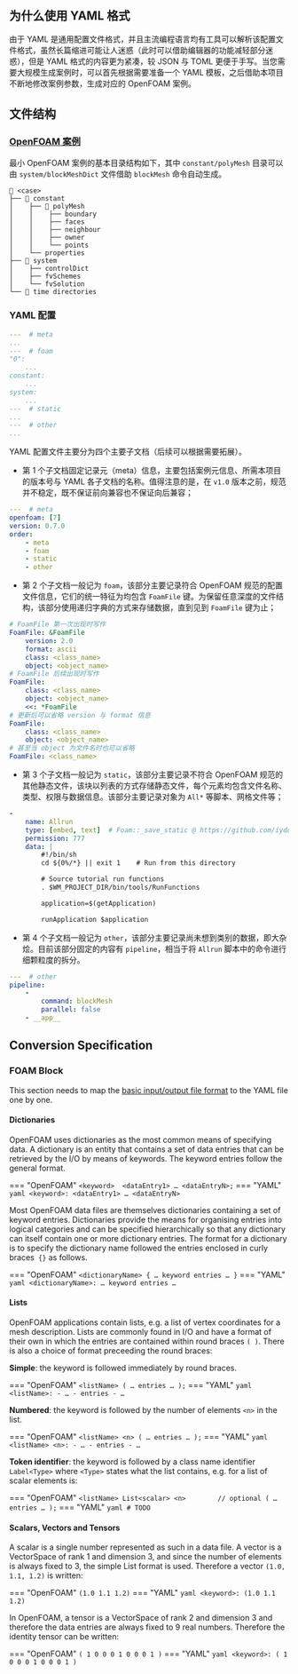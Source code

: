 ## 为什么使用 YAML 格式

由于 YAML 是通用配置文件格式，并且主流编程语言均有工具可以解析该配置文件格式，虽然长篇缩进可能让人迷惑（此时可以借助编辑器的功能减轻部分迷惑），但是 YAML 格式的内容更为紧凑，较 JSON 与 TOML 更便于手写。当您需要大规模生成案例时，可以首先根据需要准备一个 YAML 模板，之后借助本项目不断地修改案例参数，生成对应的 OpenFOAM 案例。



## 文件结构

### [OpenFOAM 案例](https://www.openfoam.com/documentation/user-guide/2-openfoam-cases/2.1-file-structure-of-openfoam-cases)

最小 OpenFOAM 案例的基本目录结构如下，其中 `constant/polyMesh` 目录可以由 `system/blockMeshDict` 文件借助 `blockMesh` 命令自动生成。

```
📁 <case>
├── 📁 constant
│    ├── 📁 polyMesh
│    │    ├── boundary
│    │    ├── faces
│    │    ├── neighbour
│    │    ├── owner
│    │    └── points
│    └── properties
├── 📁 system
│    ├── controlDict
│    ├── fvSchemes
│    └── fvSolution
└── 📁 time directories
```


### YAML 配置

```yaml linenums="1" title="airFoil2D.yaml"
---  # meta
...
---  # foam
"0":
    ...
constant:
    ...
system:
    ...
---  # static
...
---  # other
...
```

YAML 配置文件主要分为四个主要子文档（后续可以根据需要拓展）。

- 第 1 个子文档固定记录元（meta）信息，主要包括案例元信息、所需本项目的版本号与 YAML 各子文档的名称。值得注意的是，在 `v1.0` 版本之前，规范并不稳定，既不保证前向兼容也不保证向后兼容；

```yaml
---  # meta
openfoam: [7]
version: 0.7.0
order:
    - meta
    - foam
    - static
    - other
```

- 第 2 个子文档一般记为 `foam`，该部分主要记录符合 OpenFOAM 规范的配置文件信息，它们的统一特征为均包含 `FoamFile` 键。为保留任意深度的文件结构，该部分使用递归字典的方式来存储数据，直到见到 `FoamFile` 键为止；

```yaml
# FoamFile 第一次出现时写作
FoamFile: &FoamFile
    version: 2.0
    format: ascii
    class: <class_name>
    object: <object_name>
# FoamFile 后续出现时写作
FoamFile:
    class: <class_name>
    object: <object_name>
    <<: *FoamFile
# 更新后可以省略 version 与 format 信息
FoamFile:
    class: <class_name>
    object: <object_name>
# 甚至当 object 为文件名时也可以省略
FoamFile: <class_name>
```

- 第 3 个子文档一般记为 `static`，该部分主要记录不符合 OpenFOAM 规范的其他静态文件，该块以列表的方式存储静态文件，每个元素均包含文件名称、类型、权限与数据信息。该部分主要记录对象为 `All*` 等脚本、网格文件等；

```yaml
-
    name: Allrun
    type: [embed, text]  # Foam::_save_static @ https://github.com/iydon/of.yaml/blob/main/foam/core.py
    permission: 777
    data: |
        #!/bin/sh
        cd ${0%/*} || exit 1    # Run from this directory

        # Source tutorial run functions
        . $WM_PROJECT_DIR/bin/tools/RunFunctions

        application=$(getApplication)

        runApplication $application
```

- 第 4 个子文档一般记为 `other`，该部分主要记录尚未想到类别的数据，即大杂烩。目前该部分固定的内容有 `pipeline`，相当于将 `Allrun` 脚本中的命令进行细颗粒度的拆分。

```yaml
---  # other
pipeline:
    -
        command: blockMesh
        parallel: false
    - __app__
```



## Conversion Specification

### FOAM Block

This section needs to map the [basic input/output file format](https://www.openfoam.com/documentation/user-guide/2-openfoam-cases/2-2-basic-inputoutput-file-format) to the YAML file one by one.

#### Dictionaries

OpenFOAM uses dictionaries as the most common means of specifying data. A dictionary is an entity that contains a set of data entries that can be retrieved by the I/O by means of keywords. The keyword entries follow the general format.

=== "OpenFOAM"
    ```
    <keyword>  <dataEntry1> … <dataEntryN>;
    ```
=== "YAML"
    ```yaml
    <keyword>: <dataEntry1> … <dataEntryN>
    ```

Most OpenFOAM data files are themselves dictionaries containing a set of keyword entries. Dictionaries provide the means for organising entries into logical categories and can be specified hierarchically so that any dictionary can itself contain one or more dictionary entries. The format for a dictionary is to specify the dictionary name followed the entries enclosed in curly braces` {}` as follows.

=== "OpenFOAM"
    ```
    <dictionaryName> {
        … keyword entries …
    }
    ```
=== "YAML"
    ```yaml
    <dictionaryName>:
        …
        keyword entries
        …
    ```

#### Lists

OpenFOAM applications contain lists, e.g. a list of vertex coordinates for a mesh description. Lists are commonly found in I/O and have a format of their own in which the entries are contained within round braces `( )`. There is also a choice of format preceeding the round braces:

**Simple**: the keyword is followed immediately by round braces.

=== "OpenFOAM"
    ```
    <listName>
      (
          … entries …
      );
    ```
=== "YAML"
    ```yaml
    <listName>:
        - …
        - entries
        - …
    ```

**Numbered**: the keyword is followed by the number of elements `<n>` in the list.

=== "OpenFOAM"
    ```
    <listName>
    <n>
    (
        … entries …
    );
    ```
=== "YAML"
    ```yaml
    <listName> <n>:
        - …
        - entries
        - …
    ```

**Token identifier**: the keyword is followed by a class name identifier `Label<Type>` where `<Type>` states what the list contains, e.g. for a list of scalar elements is:

=== "OpenFOAM"
    ```
    <listName>
    List<scalar>
    <n>        // optional
    (
        … entries …
    );
    ```
=== "YAML"
    ```yaml
    # TODO
    ```

#### Scalars, Vectors and Tensors

A scalar is a single number represented as such in a data file. A vector is a VectorSpace of rank 1 and dimension 3, and since the number of elements is always fixed to 3, the simple List format is used. Therefore a vector `(1.0, 1.1, 1.2)` is written:

=== "OpenFOAM"
    ```
    (1.0 1.1 1.2)
    ```
=== "YAML"
    ```yaml
    <keyword>: (1.0 1.1 1.2)
    ```

In OpenFOAM, a tensor is a VectorSpace of rank 2 and dimension 3 and therefore the data entries are always fixed to 9 real numbers. Therefore the identity tensor can be written:

=== "OpenFOAM"
    ```
    (
        1 0 0
        0 1 0
        0 0 1
    )
    ```
=== "YAML"
    ```yaml
    <keyword>: (
            1 0 0
            0 1 0
            0 0 1
        )
    ```
